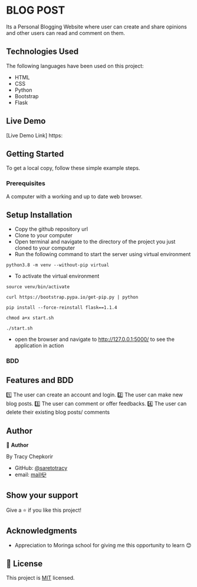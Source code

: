 # BLOG POST

Its a Personal Blogging Website where user can create and share opinions and other users can read and comment on them.

## Technologies Used

The following languages have been used on this project:

- HTML
- CSS
- Python
- Bootstrap
- Flask

## Live Demo

[Live Demo Link] https:

## Getting Started

To get a local copy, follow these simple example steps.

### Prerequisites

A computer with a working and up to date web browser.

## Setup Installation

- Copy the github repository url
- Clone to your computer
- Open terminal and navigate to the directory of the project you just cloned to your computer
- Run the following command to start the server using virtual environment

```
python3.8 -m venv --without-pip virtual
```

- To activate the virtual environment

```
source venv/bin/activate
```

```
curl https://bootstrap.pypa.io/get-pip.py | python
```

```
pip install --force-reinstall flask==1.1.4
```

```
chmod a+x start.sh
```

```
./start.sh
```

- open the browser and navigate to http://127.0.0.1:5000/ to see the application in action

### BDD

## Features and BDD

1️⃣ The user can create an account and login.
2️⃣ The user can make new blog posts.
3️⃣ The user can comment or offer feedbacks.
4️⃣ The user can delete their existing blog posts/ comments

## Author

👤 **Author**

By Tracy Chepkorir

- GitHub: [@saretotracy](https://github.com/saretotracy)
- email: <a href="mailto:tracychepkorir99@gmailcom"> mail📪</a>

## Show your support

Give a ⭐️ if you like this project!

## Acknowledgments

- Appreciation to Moringa school for giving me this opportunity to learn 😊

## 📝 License

This project is [MIT](LICENSE) licensed.
